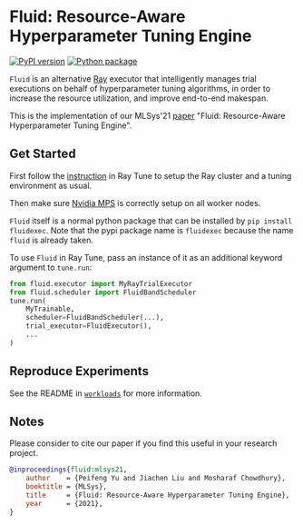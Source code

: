 # Fluid: Resource-Aware Hyperparameter Tuning Engine

[![PyPI version](https://img.shields.io/pypi/v/fluidexec.svg)](https://pypi.org/project/fluidexec)
[![Python package](https://github.com/SymbioticLab/Fluid/actions/workflows/python-package.yml/badge.svg?event=release)](https://github.com/SymbioticLab/Fluid/actions/workflows/python-package.yml)

`Fluid` is an alternative [Ray](https://ray.io) executor that intelligently manages trial executions on behalf of hyperparameter tuning algorithms, in order to increase the resource utilization, and improve end-to-end makespan.

This is the implementation of our MLSys'21 [paper](https://symbioticlab.org/publications/#/venue:MLSys) "Fluid: Resource-Aware Hyperparameter Tuning Engine".

## Get Started
First follow the [instruction](https://docs.ray.io/en/master/tune/index.html) in Ray Tune to setup the Ray cluster and a tuning environment as usual.

Then make sure [Nvidia MPS](https://docs.nvidia.com/deploy/mps/index.html#topic_6_1) is correctly setup on all worker nodes.

`Fluid` itself is a normal python package that can be installed by `pip install fluidexec`. Note that the pypi package name is `fluidexec` because the name `fluid` is already taken.

To use `Fluid` in Ray Tune, pass an instance of it as an additional keyword argument to `tune.run`:

```python
from fluid.executor import MyRayTrialExecutor
from fluid.scheduler import FluidBandScheduler
tune.run(
    MyTrainable,
    scheduler=FluidBandScheduler(...),
    trial_executor=FluidExecutor(),
    ...
)
```


## Reproduce Experiments
See the README in [`workloads`](workloads/) for more information.


## Notes

Please consider to cite our paper if you find this useful in your research project.

```bibtex
@inproceedings{fluid:mlsys21,
    author    = {Peifeng Yu and Jiachen Liu and Mosharaf Chowdhury},
    booktitle = {MLSys},
    title     = {Fluid: Resource-Aware Hyperparameter Tuning Engine},
    year      = {2021},
}
```
